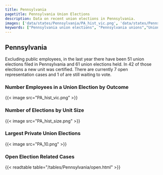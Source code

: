 ```yaml
---
title: Pennsylvania
pagetitle: Pennsylvania Union Elections
description: Data on recent union elections in Pennsylvania.
images: ['data/states/Pennsylvania/PA_hist_vic.png', 'data/states/Pennsylvania/PA_hist_size.png', 'data/states/Pennsylvania/PA_10.png']
keywords: ["Pennsylvania union elections", "Pennsylvania unions","Union elections"]
---
```

##  Pennsylvania

Excluding public employees, in the last year there have been 51 union elections filed in Pennsylvania and 61 union elections held. In 42 of those elections a new unit was certified. There are currently 7 open representation cases and 1 of are still waiting to vote.

### Number Employees in a Union Election by Outcome
{{< image src="PA_hist_vic.png" >}}

### Number of Elections by Unit Size
{{< image src="PA_hist_size.png" >}}

### Largest Private Union Elections
{{< image src="PA_10.png" >}}

### Open Election Related Cases
{{< readtable table="/tables/Pennsylvania/open.html" >}}

